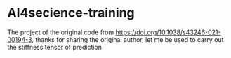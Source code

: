 # AI4secience-training
The project of the original code from https://doi.org/10.1038/s43246-021-00194-3, thanks for sharing the original author, let me be used to carry out the stiffness tensor of prediction
